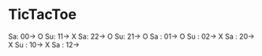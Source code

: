 # TicTacToe
Sa: 00-> O
Su: 11-> X
Sa: 22-> O
Su: 21-> O
Sa : 01-> O
Su : 02-> X
Sa : 20-> X
Su : 10-> X
Sa : 12-> 